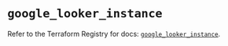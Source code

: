 # `google_looker_instance`

Refer to the Terraform Registry for docs: [`google_looker_instance`](https://registry.terraform.io/providers/hashicorp/google-beta/5.39.1/docs/resources/google_looker_instance).
